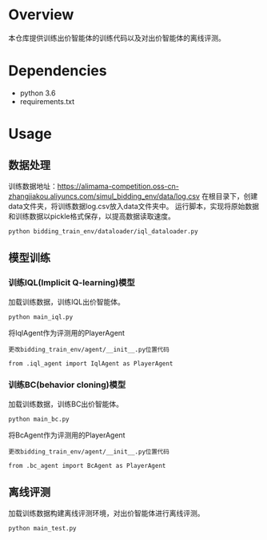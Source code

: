 # Overview
本仓库提供训练出价智能体的训练代码以及对出价智能体的离线评测。

# Dependencies

- python 3.6
- requirements.txt


# Usage
## 数据处理
训练数据地址：https://alimama-competition.oss-cn-zhangjiakou.aliyuncs.com/simul_bidding_env/data/log.csv
在根目录下，创建data文件夹，将训练数据log.csv放入data文件夹中。
运行脚本，实现将原始数据和训练数据以pickle格式保存，以提高数据读取速度。
```
python bidding_train_env/dataloader/iql_dataloader.py
```

## 模型训练

### 训练IQL(Implicit Q-learning)模型
加载训练数据，训练IQL出价智能体。
```
python main_iql.py 
```
将IqlAgent作为评测用的PlayerAgent
```
更改bidding_train_env/agent/__init__.py位置代码

from .iql_agent import IqlAgent as PlayerAgent
```
### 训练BC(behavior cloning)模型
加载训练数据，训练BC出价智能体。
```
python main_bc.py
```
将BcAgent作为评测用的PlayerAgent
```
更改bidding_train_env/agent/__init__.py位置代码

from .bc_agent import BcAgent as PlayerAgent
```

## 离线评测
加载训练数据构建离线评测环境，对出价智能体进行离线评测。
```
python main_test.py
```

